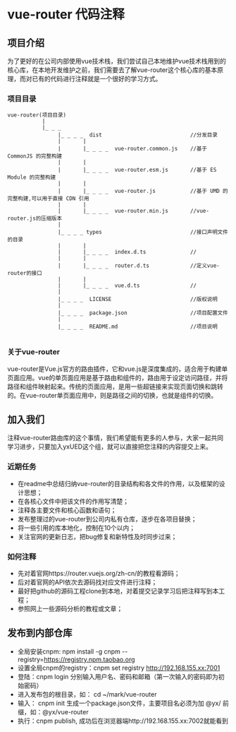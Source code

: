 # vue-router 代码注释

## 项目介绍
为了更好的在公司内部使用vue技术栈，我们尝试自己本地维护vue技术栈用到的核心库，在本地开发维护之前，我们需要去了解vue-router这个核心库的基本原理，而对已有的代码进行注释就是一个很好的学习方式。
### 项目目录

```
vue-router(项目目录)
           |
           |_ _ _
                |_ _ _ _  dist                            //分发目录
                |       |
                |       |_ _ _ _  vue-router.common.js    //基于 CommonJS 的完整构建                              
                |       |
                |       |_ _ _ _  vue-router.esm.js       //基于 ES Module 的完整构建
                |       |
                |       |_ _ _ _  vue-router.js           //基于 UMD 的完整构建,可以用于直接 CDN 引用
                |       |
                |       |_ _ _ _  vue-router.min.js       //vue-router.js的压缩版本
                |
                |_ _ _ _ types                            //接口声明文件的目录
                |       |
                |       |_ _ _ _  index.d.ts              //
                |       |
                |       |_ _ _ _  router.d.ts             //定义vue-router的接口
                |       |
                |       |_ _ _ _  vue.d.ts                //  
                |                      
                |_ _ _ _  LICENSE                         //版权说明
                |
                |_ _ _ _  package.json                    //项目配置文件
                |
                |_ _ _ _  README.md                       //项目说明


```

### 关于vue-router
vue-router是Vue.js官方的路由插件，它和vue.js是深度集成的，适合用于构建单页面应用。vue的单页面应用是基于路由和组件的，路由用于设定访问路径，并将路径和组件映射起来。传统的页面应用，是用一些超链接来实现页面切换和跳转的。在vue-router单页面应用中，则是路径之间的切换，也就是组件的切换。


## 加入我们
注释vue-router路由库的这个事情，我们希望能有更多的人参与，大家一起共同学习进步，只要加入yxUED这个组，就可以直接把您注释的内容提交上来。

### 近期任务
- 在readme中总结归纳vue-router的目录结构和各文件的作用，以及框架的设计思想；
- 在各核心文件中把该文件的作用写清楚；
- 注释各主要文件和核心函数和语句；
- 发布整理过的vue-router到公司内私有仓库，逐步在各项目替换；
- 将一些引用的库本地化，控制在10个以内；
- 关注官网的更新日志，把bug修复和新特性及时同步过来；

### 如何注释
- 先对着官网https://router.vuejs.org/zh-cn/的教程看源码；
- 后对着官网的API依次去源码找对应文件进行注释；
- 最好把github的源码工程clone到本地，对着提交记录学习后把注释写到本工程；
- 参照网上一些源码分析的教程或文章；

## 发布到内部仓库
- 全局安装cnpm: npm install -g cnpm --registry=https://registry.npm.taobao.org
- 设置全局cnpm的registry：cnpm set registry http://192.168.155.xx:7001
- 登陆：cnpm login 分别输入用户名、密码和邮箱（第一次输入的密码即为初始密码）
- 进入发布包的根目录，如： cd ~/mark/vue-router
- 输入： cnpm init 生成一个package.json文件，主要项目名必须为加 @yx/ 前缀，如：@yx/vue-router
- 执行：cnpm publish, 成功后在浏览器端http://192.168.155.xx:7002就能看到
